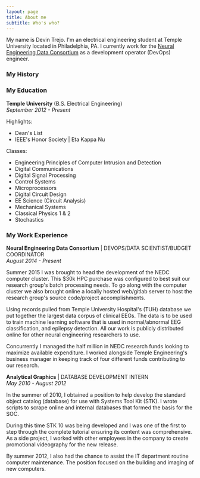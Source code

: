 ```yaml
---
layout: page
title: About me
subtitle: Who's who?
---
```


My name is Devin Trejo. I'm an electrical engineering student at Temple
University located in Philadelphia, PA. I currently work for the [Neural 
Engineering Data Consortium](https://www.nedcdata.org) as a development
operator (DevOps) engineer.

### My History



### My Education

**Temple University** (B.S. Electrical Engineering)  
*September 2012 - Present*

Highlights:  
- Dean's List
- IEEE's Honor Society | Eta Kappa Nu

Classes:  
- Engineering Principles of Computer Intrusion and Detection
- Digital Communications
- Digital Signal Processing
- Control Systems
- Microprocessors
- Digital Circuit Design
- EE Science (Circuit Analysis)
- Mechanical Systems
- Classical Physics 1 & 2
- Stochastics 

### My Work Experience

**Neural Engineering Data Consortium** | DEVOPS/DATA 
SCIENTIST/BUDGET COORDINATOR  
*August 2014 - Present*

Summer 2015 I was brought to head the development of the NEDC computer 
cluster. This $30k HPC purchase was configured to best suit our research 
group's batch processing needs. To go along with the computer cluster we 
also brought online a locally hosted web/gitlab server to host the research 
group's source code/project accomplishments. 

Using records pulled from Temple University Hospital's (TUH) database we 
put together the largest data corpus of clinical EEGs. The data is to be 
used to train machine learning software that is used in normal/abnormal 
EEG classification, and epilepsy detection. All our work is publicly 
distributed online for other neural engineering researchers to use.

Concurrently I managed the half million in NEDC research funds looking to 
maximize available expenditure. I worked alongside Temple Engineering's 
business manager in keeping track of four different funds contributing 
to our research. 

**Analytical Graphics** | DATABASE DEVELOPMENT INTERN  
*May 2010 - August 2012*

In the summer of 2010, I obtained a position to help develop the standard 
object catalog (database) for use with Systems Tool Kit (STK). I wrote 
scripts to scrape online and internal databases that formed the basis for 
the SOC.

During this time STK 10 was being developed and I was one of the first to 
step through the complete tutorial ensuring its content was comprehensive.
As a side project, I worked with other employees in the company to create
promotional videography for the new release.

By summer 2012, I also had the chance to assist the IT department routine 
computer maintenance. The position focused on the building and imaging of 
new computers. 